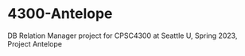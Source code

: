 # 4300-Antelope
DB Relation Manager project for CPSC4300 at Seattle U, Spring 2023, Project Antelope
